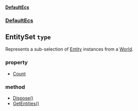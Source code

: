 #### [DefaultEcs](./DefaultEcs.md 'DefaultEcs')
### [DefaultEcs](./DefaultEcs.md#DefaultEcs 'DefaultEcs')
## EntitySet `type`
Represents a sub-selection of [Entity](./DefaultEcs-Entity.md 'DefaultEcs.Entity') instances from a [World](./DefaultEcs-World.md 'DefaultEcs.World').
### property
- [Count](./DefaultEcs-EntitySet-Count.md 'DefaultEcs.EntitySet.Count')
### method
- [Dispose()](./DefaultEcs-EntitySet-Dispose().md 'DefaultEcs.EntitySet.Dispose()')
- [GetEntities()](./DefaultEcs-EntitySet-GetEntities().md 'DefaultEcs.EntitySet.GetEntities()')
